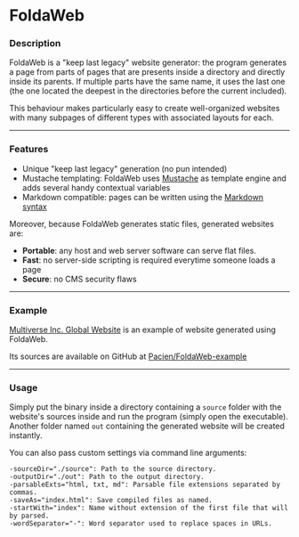 FoldaWeb
========

### Description

FoldaWeb is a "keep last legacy" website generator: the program generates a page from parts of pages that are presents inside a directory and directly inside its parents. If multiple parts have the same name, it uses the last one (the one located the deepest in the directories before the current included).

This behaviour makes particularly easy to create well-organized websites with many subpages of different types with associated layouts for each.

___

### Features

- Unique "keep last legacy" generation (no pun intended)
- Mustache templating: FoldaWeb uses [Mustache](http://mustache.github.io/mustache.5.html) as template engine and adds several handy contextual variables
- Markdown compatible: pages can be written using the [Markdown syntax](http://daringfireball.net/projects/markdown/syntax)

Moreover, because FoldaWeb generates static files, generated websites are:

- **Portable**: any host and web server software can serve flat files.
- **Fast**: no server-side scripting is required everytime someone loads a page
- **Secure**: no CMS security flaws

___

### Example

[Multiverse Inc. Global Website](http://multiverse.pacien.net) is an example of website generated using FoldaWeb.

Its sources are available on GitHub at [Pacien/FoldaWeb-example](https://github.com/Pacien/FoldaWeb-example)

___

### Usage

Simply put the binary inside a directory containing a `source` folder with the website's sources inside and run the program (simply open the executable). Another folder named `out` containing the generated website will be created instantly.

You can also pass custom settings via command line arguments:

    -sourceDir="./source": Path to the source directory.
    -outputDir="./out": Path to the output directory.
    -parsableExts="html, txt, md": Parsable file extensions separated by commas.
    -saveAs="index.html": Save compiled files as named.
    -startWith="index": Name without extension of the first file that will by parsed.
    -wordSeparator="-": Word separator used to replace spaces in URLs.
